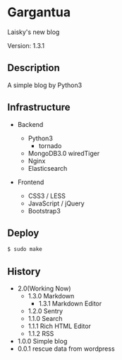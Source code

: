 Gargantua
===
Laisky's new blog

Version: 1.3.1

## Description

A simple blog by Python3

## Infrastructure

- Backend
    - Python3
        - tornado
    - MongoDB3.0 wiredTiger
    - Nginx
    - Elasticsearch

- Frontend
    - CSS3 / LESS
    - JavaScript / jQuery
    - Bootstrap3

## Deploy

```sh
$ sudo make
```

## History

- 2.0(Working Now)
    - 1.3.0 Markdown
        - 1.3.1 Markdown Editor
    - 1.2.0 Sentry
    - 1.1.0 Search
    - 1.1.1 Rich HTML Editor
    - 1.1.2 RSS
- 1.0.0 Simple blog
- 0.0.1 rescue data from wordpress
